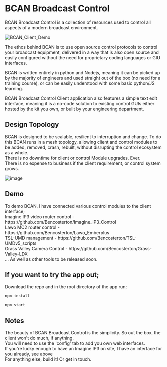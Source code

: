 # BCAN Broadcast Control

BCAN Broadcast Control is a collection of resources used to control all aspects of a modern broadcast environment.

![BCAN_Client_Demo](https://github.com/user-attachments/assets/70011157-94f8-447b-87b3-f8fd0e882361)

The ethos behind BCAN is to use open source control protocols to control your broadcast equipment, delivered in a way that is also open source and easily configured without the need for proprietary coding languages or GIU interfaces.

BCAN is written entirely in python and Nodejs, meaning it can be picked up by the majority of engineers and used straight out of the box (no need for a training course), or can be easily understood with some basic python/JS learning.

BCAN Broadcast Control Client application also features a simple text edit interface, meaning it is a no-code solution to existing control GUIs either hosted by the kit you own, or built by your engineering department.


## Design Topology

BCAN is designed to be scalable, resilient to interruption and change. To do this BCAN runs in a mesh topology, allowing client and control modules to be added, removed, crash, rebuilt, without disrupting the control ecosystem as a whole. <br>
There is no downtime for client or control Module upgrades. Ever. <br>
There is no expense to business if the client requirement, or control system grows.<br>

![image](https://github.com/user-attachments/assets/c1ed8bb3-d527-47d0-873a-0cca0803abec)


## Demo
<p>To demo BCAN, I have connected various control modules to the client interface;<br>
Imagine IP3 video router control - https://github.com/Bencosterton/Imagine_IP3_Control<br>
Lawo MC2 router control - https://github.com/Bencosterton/Lawo_Emberplus<br>
TSL-UMD management - https://github.com/Bencosterton/TSL-UMDv5_scripts<br>
Grass Valley Camera Control - https://github.com/Bencosterton/Grass-Valley-LDX<br>
... As well as other tools to be released soon.</p>


## If you want to try the app out;
Download the repo and in the root directory of the app run;
```bash
npm install
```
```bash
npm start
```

## Notes

<p>The beauty of BCAN Broadcast Control is the simplicity. So out the box, the client won't do much, if anything.<br>
You will need to use the 'config' tab to add you own web interfaces.<br>
If you're lucky enough to have an Imagine IP3 on site, I have an interface for you already, see above<br>
For anything else, build it! Or get in touch.</p>
